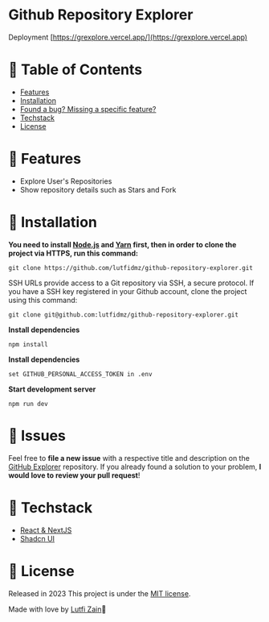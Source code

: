 # Github Repository Explorer
Deployment [https://grexplore.vercel.app/](https://grexplore.vercel.app)

# :pushpin: Table of Contents

- [Features](#rocket-features)
- [Installation](#construction_worker-installation)
- [Found a bug? Missing a specific feature?](#bug-issues)
- [Techstack](#tada-techstack)
- [License](#closed_book-license)

# :rocket: Features

- Explore User's Repositories
- Show repository details such as Stars and Fork

# :construction_worker: Installation

**You need to install [Node.js](https://nodejs.org/en/download/) and [Yarn](https://yarnpkg.com/) first, then in order to clone the project via HTTPS, run this command:**

```
git clone https://github.com/lutfidmz/github-repository-explorer.git
```

SSH URLs provide access to a Git repository via SSH, a secure protocol. If you have a SSH key registered in your Github account, clone the project using this command:

```
git clone git@github.com:lutfidmz/github-repository-explorer.git
```

**Install dependencies**

```
npm install
```

**Install dependencies**

```
set GITHUB_PERSONAL_ACCESS_TOKEN in .env
```

**Start development server**

```
npm run dev
```

# :bug: Issues

Feel free to **file a new issue** with a respective title and description on the [GitHub Explorer](https://github.com/lutfidmz/github-repository-explorer/issues) repository. If you already found a solution to your problem, **I would love to review your pull request**!

# :tada: Techstack

- [React & NextJS](https://nextjs.org/)
- [Shadcn UI](https://ui.shadcn.com/)

# :closed_book: License

Released in 2023
This project is under the [MIT license](https://github.com/lutfidmz/github-repository-explorer/master/LICENSE).

Made with love by [Lutfi Zain](https://github.com/LauraBeatris)🚀
